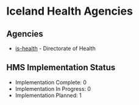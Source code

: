 # Iceland Health Agencies

## Agencies

- [is-health](is-health/index.md) - Directorate of Health

## HMS Implementation Status

- Implementation Complete: 0
- Implementation In Progress: 0
- Implementation Planned: 1
